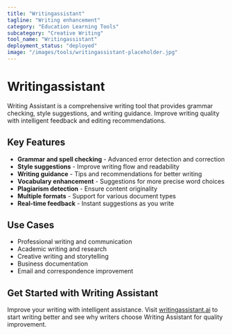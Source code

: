 ```yaml
---
title: "Writingassistant"
tagline: "Writing enhancement"
category: "Education Learning Tools"
subcategory: "Creative Writing"
tool_name: "Writingassistant"
deployment_status: "deployed"
image: "/images/tools/writingassistant-placeholder.jpg"
---
```


# Writingassistant

Writing Assistant is a comprehensive writing tool that provides grammar checking, style suggestions, and writing guidance. Improve writing quality with intelligent feedback and editing recommendations.

## Key Features

- **Grammar and spell checking** - Advanced error detection and correction
- **Style suggestions** - Improve writing flow and readability
- **Writing guidance** - Tips and recommendations for better writing
- **Vocabulary enhancement** - Suggestions for more precise word choices
- **Plagiarism detection** - Ensure content originality
- **Multiple formats** - Support for various document types
- **Real-time feedback** - Instant suggestions as you write

## Use Cases

- Professional writing and communication
- Academic writing and research
- Creative writing and storytelling
- Business documentation
- Email and correspondence improvement

## Get Started with Writing Assistant

Improve your writing with intelligent assistance. Visit [writingassistant.ai](https://writingassistant.ai) to start writing better and see why writers choose Writing Assistant for quality improvement.
